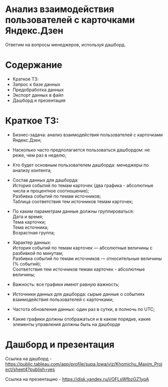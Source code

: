 # Анализ взаимодействия пользователей с карточками Яндекс.Дзен
Ответим на вопросы менеджеров, используя дашборд.

# Содержание
- Краткое ТЗ:
- Запрос к базе данных
- Предобработка данных
- Экспорт данных в файл
- Дашборд и презентация

# Краткое ТЗ:

- Бизнес-задача: анализ взаимодействия пользователей с карточками Яндекс.Дзен;

- Насколько часто предполагается пользоваться дашбордом: не реже, чем раз в неделю;

- Кто будет основным пользователем дашборда: менеджеры по анализу контента;

- Состав данных для дашборда:  
История событий по темам карточек (два графика - абсолютные числа и процентное соотношение);  
Разбивка событий по темам источников;  
Таблица соответствия тем источников темам карточек;  

- По каким параметрам данные должны группироваться:  
Дата и время;  
Тема карточки;  
Тема источника;  
Возрастная группа;  

- Характер данных:  
История событий по темам карточек — абсолютные величины с разбивкой по минутам;  
Разбивка событий по темам источников — относительные величины (% событий);  
Соответствия тем источников темам карточек - абсолютные величины;  

- Важность: все графики имеют равную важность;

- Источники данных для дашборда: cырые данные о событиях взаимодействия пользователей с карточками;

- Частота обновления данных: один раз в сутки, в полночь по UTC;

- Какие графики должны отображаться и в каком порядке, какие элементы управления должны быть на дашборде

# Дашборд и презентация

Ссылка на дашборд - https://public.tableau.com/app/profile/supa.lowa/viz/Khomichu_Maxim_Project/sheet4?publish=yes

Ссылка на презентацию - https://disk.yandex.ru/i/OFLsWfbzGZ1yqA
